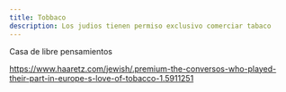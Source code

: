 ```yaml
---
title: Tobbaco
description: Los judios tienen permiso exclusivo comerciar tabaco
---
```


Casa de libre pensamientos

https://www.haaretz.com/jewish/.premium-the-conversos-who-played-their-part-in-europe-s-love-of-tobacco-1.5911251
